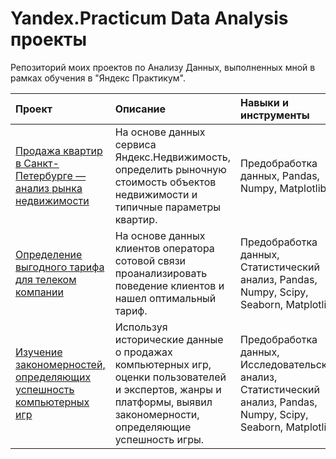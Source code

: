 # Yandex.Practicum Data Analysis проекты
Репозиторий моих проектов по Анализу Данных, выполненных мной в рамках обучения в "Яндекс Практикум".

| Проект                                                                                                                                                                                       | Описание                                                                                                                                                             | Навыки и инструменты
| :------------------------------------------------------------------------------------------------------------------------------------------------------------------------------------------- | :------------------------------------------------------------------------------------------------------------------------------------------------------------------- | :--------------------------------------------------------------------------------------------------------------- |
| [Продажа квартир в Санкт-Петербурге — анализ рынка недвижимости](https://github.com/yakgleb/DA-yandex-practicum-projects/tree/main/01-research-of-advertisements-for-the-sale-of-apartments) | На основе данных сервиса Яндекс.Недвижимость, определить рыночную стоимость объектов недвижимости и типичные параметры квартир.                                      | Предобработка данных, Pandas, Numpy, Matplotlib                                                                  | 
| [Определение выгодного тарифа для телеком компании](https://github.com/yakgleb/DA-yandex-practicum-projects/tree/main/02-finding-the-best-tariff-for-telecom-company)                        | На основе данных клиентов оператора сотовой связи проанализировать поведение клиентов и нашел оптимальный тариф.                                                     | Предобработка данных, Статистический анализ, Pandas, Numpy, Scipy, Seaborn, Matplotlib                           | 
| [Изучение закономерностей, определяющих успешность компьютерных игр](https://github.com/yakgleb/DA-yandex-practicum-projects/tree/main/03-patterns-that-determine-the-success-of-games)      | Используя исторические данные о продажах компьютерных игр, оценки пользователей и экспертов, жанры и платформы, выявил закономерности, определяющие успешность игры. | Предобработка данных, Исследовательский анализ, Статистический анализ, Pandas, Numpy, Scipy, Seaborn, Matplotlib | 
